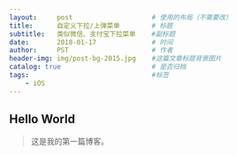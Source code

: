 ```yaml
---
layout:     post                    # 使用的布局（不需要改）
title:      自定义下拉/上弹菜单        # 标题 
subtitle:   类似微信、支付宝下拉菜单    #副标题
date:       2018-01-17              # 时间
author:     PST                     # 作者
header-img: img/post-bg-2015.jpg    #这篇文章标题背景图片
catalog: true                       # 是否归档
tags:                               #标签
    - iOS
---
```


## Hello World
>这是我的第一篇博客。
